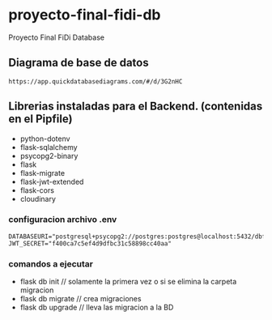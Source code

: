 # proyecto-final-fidi-db
Proyecto Final FiDi Database

## Diagrama de base de datos
```
https://app.quickdatabasediagrams.com/#/d/3G2nHC
```

## Librerias instaladas para el Backend. (contenidas en el Pipfile)
- python-dotenv
- flask-sqlalchemy
- psycopg2-binary
- flask
- flask-migrate
- flask-jwt-extended
- flask-cors
- cloudinary

### configuracion archivo .env
  ```
  DATABASEURI="postgresql+psycopg2://postgres:postgres@localhost:5432/dbfidi"
  JWT_SECRET="f400ca7c5ef4d9dfbc31c58898cc40aa"
  ```

### comandos a ejecutar
- flask db init // solamente la primera vez o si se elimina la carpeta migracion
- flask db migrate // crea migraciones
- flask db upgrade // lleva las migracion a la BD
